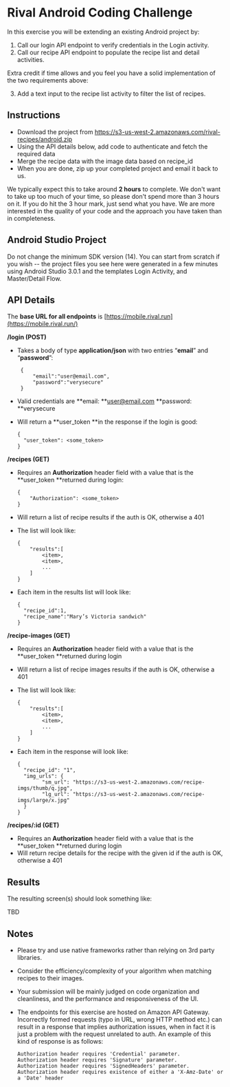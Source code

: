 # Rival Android Coding Challenge

In this exercise you will be extending an existing Android project by:

  1. Call our login API endpoint to verify credentials in the Login activity.
  2. Call our recipe API endpoint to populate the recipe list and detail
   activities.

Extra credit if time allows and you feel you have a solid implementation of the
two requirements above:

  3. Add a text input to the recipe list activity to filter the
   list of recipes.

## Instructions

  * Download the project from https://s3-us-west-2.amazonaws.com/rival-recipes/android.zip
  * Using the API details below, add code to authenticate and fetch the required data
  * Merge the recipe data with the image data based on recipe_id
  * When you are done, zip up your completed project and email it back to us.

We typically expect this to take around **2 hours** to complete. We don't want
to take up too much of your time, so please don't spend more than 3 hours on it.
If you do hit the 3 hour mark, just send what you have. We are more interested
in the quality of your code and the approach you have taken than in
completeness.

## Android Studio Project

Do not change the minimum SDK version (14). You can start from scratch if you
wish -- the project files you see here were generated in a few minutes using
Android Studio 3.0.1 and the templates Login Activity, and Master/Detail Flow.

## API Details

The **base URL for all endpoints** is [https://mobile.rival.run](https://mobile.rival.run/)

**/login (POST)**

* Takes a body of type **application/json** with two entries “**email**” and “**password**”:

       {
           "email":"user@email.com",
           "password":"verysecure"
       }

* Valid credentials are **email: **user@email.com **password: **verysecure
* Will return a **user_token **in the response if the login is good:

      {
        "user_token": <some_token>
      }

**/recipes (GET)**

* Requires an **Authorization** header field with a value that is the **user_token **returned during login:

      {
          "Authorization": <some_token>
      }

* Will return a list of recipe results if the auth is OK, otherwise a 401
* The list will look like:

      {
          "results":[
              <item>,
              <item>,
              ...
          ]
      }

* Each item in the results list will look like:

      {
        "recipe_id":1,
        "recipe_name":"Mary’s Victoria sandwich"
      }

**/recipe-images (GET)**

* Requires an **Authorization** header field with a value that is the **user_token **returned during login
* Will return a list of recipe images results if the auth is OK, otherwise a 401
* The list will look like:

      {
          "results":[
              <item>,
              <item>,
              ...
          ]
      }

* Each item in the response will look like:

      {
        "recipe_id": "1",
        "img_urls": {
              "sm_url": "https://s3-us-west-2.amazonaws.com/recipe-imgs/thumb/q.jpg",
              "lg_url": "https://s3-us-west-2.amazonaws.com/recipe-imgs/large/x.jpg"
        }
      }

**/recipes/:id (GET)**

* Requires an **Authorization** header field with a value that is the **user_token **returned during login
* Will return recipe details for the recipe with the given id if the auth is OK, otherwise a 401

## Results

The resulting screen(s) should look something like:

TBD

## Notes

* Please try and use native frameworks rather than relying on 3rd party libraries.
* Consider the efficiency/complexity of your algorithm when matching recipes to their images.
* Your submission will be mainly judged on code organization and cleanliness, and the performance and responsiveness of the UI.
* The endpoints for this exercise are hosted on Amazon API Gateway. Incorrectly formed requests (typo in URL, wrong HTTP method etc.) can result in a response that implies authorization issues, when in fact it is just a problem with the request unrelated to auth. An example of this kind of response is as follows:

      Authorization header requires 'Credential' parameter.
      Authorization header requires 'Signature' parameter.
      Authorization header requires 'SignedHeaders' parameter.
      Authorization header requires existence of either a 'X-Amz-Date' or a 'Date' header
